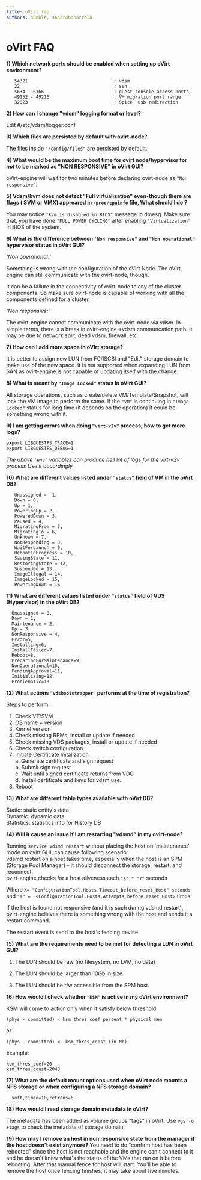 ```yaml
---
title: oVirt faq
authors: humble, sandrobonazzola
---
```


<!-- TODO: Content review -->

# oVirt FAQ

**1) Which network ports should be enabled when setting up oVirt environment?**

       54321                                : vdsm
       22                                   : ssh
       5634 - 6166                          : guest console access ports
       49152 - 49216                        : VM migration port range
       32023                                : Spice  usb redirection

**2) How can I change "vdsm" logging format or level?**

Edit  #/etc/vdsm/logger.conf 

**3) Which files are persisted by default with ovirt-node?**

The files inside `"/config/files"` are persisted by default.

**4) What would be the maximum boot time for ovirt node/hypervisor for *not* to be marked as "NON RESPONSIVE" in oVirt GUI?**

oVirt-engine will wait for two minutes before declaring ovirt-node as `"Non responsive"`.

**5) Vdsm/kvm does not detect "Full virtualization" even-though there are flags ( SVM or VMX) appreared in `/proc/cpuinfo` file, What should I do ?**

You may notice `"kvm is disabled in BIOS"` message in dmesg. Make sure that, you have done `"FULL POWER CYCLING"` after enabling `"Virtualization"` in BIOS of the system.

**6) What is the difference between `'Non responsive"` and `"Non operational"` hypervisor status in oVirt GUI?**

*'Non operational:'*

Something is wrong with the configuration of the oVirt Node.  The oVirt engine can still communicate with the ovirt-node, though.

It can be a failure in the connectivity of ovirt-node to any of the cluster components.  So make sure ovirt-node is capable of working with all the components defined for a cluster.

*'Non responsive:'*

The ovirt-engine cannot communicate with the ovirt-node via vdsm. In simple terms, there is a break in ovirt-engine->vdsm communcation path. It may be due to network split, dead vdsm, firewall, etc.

**7) How can I add more space in oVirt storage?**

It is better to assign new LUN from FC/ISCSI and "Edit" storage domain to make use of the new space. It is *not* supported when expanding LUN from SAN as ovirt-engine is not capable of updating itself with the change.

**8) What is meant by `"Image Locked"` status in oVirt GUI?**

All storage operations, such as create/delete VM/Template/Snapshot, will lock the VM image to perform the same. If the `"VM"` is continuing in `"Image Locked"` status for long time (it depends on the operation) it could be something wrong with it.

**9) I am getting errors when doing `"virt-v2v"` process, how to get more logs?**

	export LIBGUESTFS_TRACE=1
	export LIBGUESTFS_DEBUG=1

*The above `'env'` variables can produce hell lot of logs for the virt-v2v process Use it accordingly.*

**10) What are different values listed under `"status"` field of VM in the oVirt DB?**

       Unassigned = -1,
       Down = 0,
       Up = 1,
       PoweringUp = 2,
       PoweredDown = 3,
       Paused = 4,
       MigratingFrom = 5,
       MigratingTo = 6,
       Unknown = 7,
       NotResponding = 8,
       WaitForLaunch = 9,
       RebootInProgress = 10,
       SavingState = 11,
       RestoringState = 12,
       Suspended = 13,
       ImageIllegal = 14,
       ImageLocked = 15,
       PoweringDown = 16

**11) What are different values listed under `"status"` field of VDS (Hypervisor) in the oVirt DB?**

      Unassigned = 0,
      Down = 1,
      Maintenance = 2,
      Up = 3,
      NonResponsive = 4,
      Error=5,
      Installing=6,
      InstallFailed=7,
      Reboot=8,
      PreparingForMaintenance=9,
      NonOperational=10,
      PendingApproval=11,
      Initializing=12,
      Problematic=13

**12) What actions `"vdsbootstrapper"` performs at the time of registration?**

Steps to perform:

1. Check VT/SVM<br>
2. OS name + version<br>
3. Kernel version<br>
4. Check missing RPMs, install or update if needed<br>
5. Check missing VDS packages, install or update if needed<br>
6. Check switch configuration<br>
7. Initiate Certificate Initalization<br>
  a. Generate certificate and sign request<br>
  b. Submit sign request<br>
  c. Wait until signed certificate returns from VDC<br>
  d. Install certificate and keys for vdsm use.<br>
8. Reboot

**13) What are different table types available with oVirt DB?**

Static: static entity's data<br>
Dynamic: dynamic data<br>
Statistics: statistics info for History DB

**14) Will it cause an issue if I am restarting "vdsmd" in my ovirt-node?**

Running `service vdsmd restart` without placing the host on 'maintenance' mode on ovirt GUI, can cause following scenario:<br>
vdsmd restart on a host takes time, especially when the host is an SPM (Storage Pool Manager) - it should disconnect the storage, restart, and reconnect.<br>
ovirt-engine checks for a host aliveness each `"X" * "Y"` seconds 

Where `X= "ConfigurationTool.Hosts.Timeout_before_reset_Host" seconds` and `"Y" =  <ConfigurationTool.Hosts.Attempts_before_reset_Host>` times.

If the host is found not responsive (and it is such during vdsmd restart), ovirt-engine believes there is something wrong with the host and sends it a restart command.

The restart event is send to the host's fencing device.

**15) What are the requirements need to be met for detecting a LUN in oVirt GUI?**

1. The LUN should be raw (no filesystem, no LVM, no data)

2. The LUN should be larger than 10Gb in size

3. The LUN should be r/w accessible from the SPM host.

**16) How would I check whether `"KSM"` is active in my oVirt environment?**

KSM will come to action only when it satisfy below threshold:

	(phys - committed) < ksm_thres_coef percent * physical_mem

or

	(phys - committed) <  ksm_thres_const (in Mb)

Example:

	ksm_thres_coef=20
	ksm_thres_const=2048

**17) What are the default mount options used when oVirt node mounts a NFS storage or when configuring a NFS storage domain?**

      soft,timeo=10,retrans=6

**18) How would I read storage domain metadata in oVirt?**

The metadata has been added as volume groups "tags" in oVirt.  Use `vgs -o +tags` to check the metadata of storage domain.

**19) How may I remove an host in non responsive state from the manager if the host doesn't exist anymore?**
      You need to do "confirm host has been rebooted" since the host is not reachable and the engine can't connect to it and he doesn't know what's the status of the VMs that ran on it before rebooting. After that manual fence for host will start. You'll be able to remove the host once fencing finishes, it may take about five minutes.
